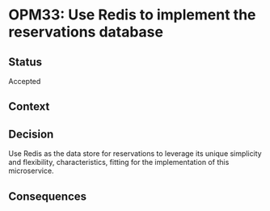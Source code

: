 # OPM33: Use Redis to implement the reservations database

## Status
Accepted

## Context

## Decision
Use Redis as the data store for reservations to leverage its unique simplicity
and flexibility, characteristics, fitting for the implementation of this
microservice.

## Consequences